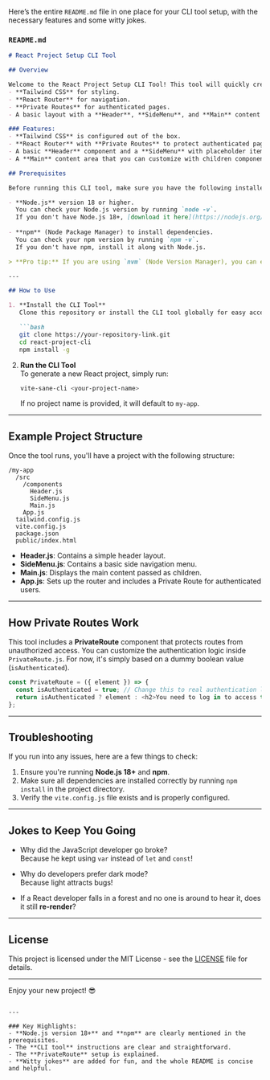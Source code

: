 Here’s the entire `README.md` file in one place for your CLI tool setup, with the necessary features and some witty jokes.

### `README.md`

```markdown
# React Project Setup CLI Tool

## Overview

Welcome to the React Project Setup CLI Tool! This tool will quickly create a React project with:
- **Tailwind CSS** for styling.
- **React Router** for navigation.
- **Private Routes** for authenticated pages.
- A basic layout with a **Header**, **SideMenu**, and **Main** content area.

### Features:
- **Tailwind CSS** is configured out of the box.
- **React Router** with **Private Routes** to protect authenticated pages.
- A basic **Header** component and a **SideMenu** with placeholder items.
- A **Main** content area that you can customize with children components.

## Prerequisites

Before running this CLI tool, make sure you have the following installed:

- **Node.js** version 18 or higher.  
  You can check your Node.js version by running `node -v`.  
  If you don't have Node.js 18+, [download it here](https://nodejs.org/).
  
- **npm** (Node Package Manager) to install dependencies.  
  You can check your npm version by running `npm -v`.  
  If you don't have npm, install it along with Node.js.

> **Pro tip:** If you are using `nvm` (Node Version Manager), you can easily switch between Node.js versions!

---

## How to Use

1. **Install the CLI Tool**  
   Clone this repository or install the CLI tool globally for easy access.

   ```bash
   git clone https://your-repository-link.git
   cd react-project-cli
   npm install -g
   ```

2. **Run the CLI Tool**  
   To generate a new React project, simply run:

   ```bash
   vite-sane-cli <your-project-name>
   ```

   If no project name is provided, it will default to `my-app`.

---

## Example Project Structure

Once the tool runs, you'll have a project with the following structure:

```
/my-app
  /src
    /components
      Header.js
      SideMenu.js
      Main.js
    App.js
  tailwind.config.js
  vite.config.js
  package.json
  public/index.html
```

- **Header.js**: Contains a simple header layout.
- **SideMenu.js**: Contains a basic side navigation menu.
- **Main.js**: Displays the main content passed as children.
- **App.js**: Sets up the router and includes a Private Route for authenticated users.

---

## How Private Routes Work

This tool includes a **PrivateRoute** component that protects routes from unauthorized access. You can customize the authentication logic inside `PrivateRoute.js`. For now, it's simply based on a dummy boolean value (`isAuthenticated`).

```javascript
const PrivateRoute = ({ element }) => {
  const isAuthenticated = true; // Change this to real authentication logic
  return isAuthenticated ? element : <h2>You need to log in to access this page.</h2>;
};
```

---

## Troubleshooting

If you run into any issues, here are a few things to check:
1. Ensure you're running **Node.js 18+** and **npm**.
2. Make sure all dependencies are installed correctly by running `npm install` in the project directory.
3. Verify the `vite.config.js` file exists and is properly configured.

---

## Jokes to Keep You Going

- Why did the JavaScript developer go broke?  
  Because he kept using `var` instead of `let` and `const`!

- Why do developers prefer dark mode?  
  Because light attracts bugs!

- If a React developer falls in a forest and no one is around to hear it, does it still **re-render**?

---

## License

This project is licensed under the MIT License - see the [LICENSE](LICENSE) file for details.

---

Enjoy your new project! 😎
```

---

### Key Highlights:
- **Node.js version 18+** and **npm** are clearly mentioned in the prerequisites.
- The **CLI tool** instructions are clear and straightforward.
- The **PrivateRoute** setup is explained.
- **Witty jokes** are added for fun, and the whole README is concise and helpful.
